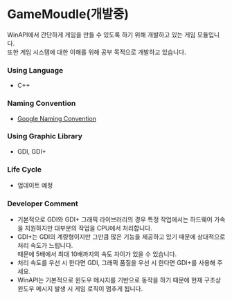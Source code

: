 # GameMoudle(개발중)
WinAPI에서 간단하게 게임을 만들 수 있도록 하기 위해 개발하고 있는 게임 모듈입니다.<br>
또한 게임 시스템에 대한 이해를 위해 공부 목적으로 개발하고 있습니다.

### Using Language
* C++

### Naming Convention
* [Google Naming Convention](https://google.github.io/styleguide/cppguide.html#General_Naming_Rules)

### Using Graphic Library
* GDI, GDI+

### Life Cycle
* 업데이트 예정

### Developer Comment
* 기본적으로 GDI와 GDI+ 그래픽 라이브러리의 경우 특정 작업에서는 하드웨어 가속을 지원하지만 대부분의 작업을 CPU에서 처리합니다.
* GDI+는 GDI의 계량형이지만 그만큼 많은 기능을 제공하고 있기 때문에 상대적으로 처리 속도가 느립니다.<br>
때문에 5배에서 최대 10배까지의 속도 차이가 있을 수 있습니다.
* 처리 속도를 우선 시 한다면 GDI, 그래픽 품질을 우선 시 한다면 GDI+를 사용해 주세요.
* WinAPI는 기본적으로 윈도우 메시지를 기반으로 동작을 하기 때문에 현재 구조상 윈도우 메시지 발생 시 게임 로직이 멈추게 됩니다.
